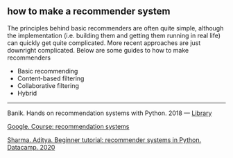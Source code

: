 ## how to make a recommender system

The principles behind basic recommenders are often quite simple, although the implementation (i.e. building them and getting them running in real life) can quickly get quite complicated. More recent approaches are just downright complicated. Below are some guides to how to make recommenders

- Basic recommending
- Content-based filtering
- Collaborative filtering
- Hybrid

---

Banik. Hands on recommendation systems with Python. 2018 — [Library](https://whel-primo.hosted.exlibrisgroup.com/permalink/f/1tfrs8a/44CAR_ALMA51125380190002420)

[Google. Course: recommendation systems](https://developers.google.com/machine-learning/recommendation)

[Sharma. Aditya. Beginner tutorial: recommender systems in Python. Datacamp. 2020](https://www.datacamp.com/community/tutorials/recommender-systems-python)
